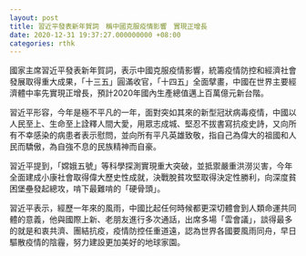```yaml
---
layout: post
title: 習近平發表新年賀詞　稱中國克服疫情影響　實現正增長
date: 2020-12-31 19:37:27.000000000 +08:00
categories: rthk
---
```


國家主席習近平發表新年賀詞，表示中國克服疫情影響，統籌疫情防控和經濟社會發展取得重大成果，「十三五」圓滿收官，「十四五」全面擘畫，中國在世界主要經濟體中率先實現正增長，預計2020年國內生產總值邁上百萬億元新台階。

習近平形容，今年是極不平凡的一年，面對突如其來的新型冠狀病毒疫情，中國以人民至上、生命至上詮釋人間大愛，用眾志成城、堅忍不拔書寫抗疫史詩，又向所有不幸感染的病患者表示慰問，並向所有平凡英雄致敬，指自己為偉大的祖國和人民而驕傲，為自強不息的民族精神而自豪。

習近平提到，「嫦娥五號」等科學探測實現重大突破，並抵禦嚴重洪澇災害，今年全面建成小康社會取得偉大歷史性成就，決戰脫貧攻堅取得決定性勝利，向深度貧困堡壘發起總攻，啃下最難啃的「硬骨頭」。

習近平表示，經歷一年來的風雨，中國比起任何時候都更深切體會到人類命運共同體的意義，他與國際上新、老朋友進行多次通話，出席多場「雲會議」，談得最多的就是和衷共濟、團結抗疫，疫情防控任重道遠，認為世界各國要風雨同舟，早日驅散疫情的陰霾，努力建設更加美好的地球家園。
